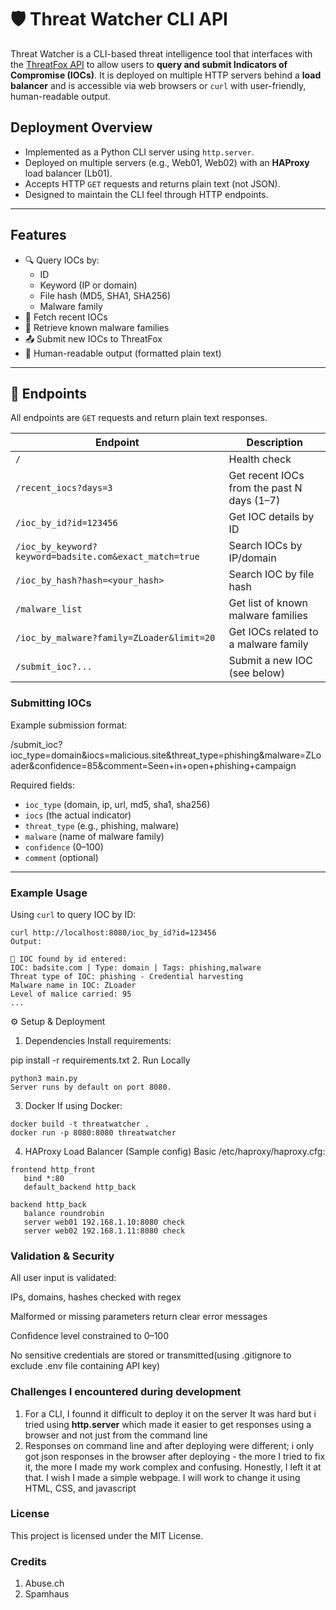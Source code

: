 # 🛡️ Threat Watcher CLI API

Threat Watcher is a CLI-based threat intelligence tool that interfaces with the [ThreatFox API](https://threatfox.abuse.ch/) to allow users to **query and submit Indicators of Compromise (IOCs)**. It is deployed on multiple HTTP servers behind a **load balancer** and is accessible via web browsers or `curl` with user-friendly, human-readable output.

## Deployment Overview

- Implemented as a Python CLI server using `http.server`.
- Deployed on multiple servers (e.g., Web01, Web02) with an **HAProxy** load balancer (Lb01).
- Accepts HTTP `GET` requests and returns plain text (not JSON).
- Designed to maintain the CLI feel through HTTP endpoints.

---

## Features

- 🔍 Query IOCs by:
  - ID
  - Keyword (IP or domain)
  - File hash (MD5, SHA1, SHA256)
  - Malware family
- 🧫 Fetch recent IOCs
- 🧠 Retrieve known malware families
- 📤 Submit new IOCs to ThreatFox
- 📃 Human-readable output (formatted plain text)

---

## 📡 Endpoints

All endpoints are `GET` requests and return plain text responses.

| Endpoint | Description |
|---------|-------------|
| `/` | Health check |
| `/recent_iocs?days=3` | Get recent IOCs from the past N days (1–7) |
| `/ioc_by_id?id=123456` | Get IOC details by ID |
| `/ioc_by_keyword?keyword=badsite.com&exact_match=true` | Search IOCs by IP/domain |
| `/ioc_by_hash?hash=<your_hash>` | Search IOC by file hash |
| `/malware_list` | Get list of known malware families |
| `/ioc_by_malware?family=ZLoader&limit=20` | Get IOCs related to a malware family |
| `/submit_ioc?...` | Submit a new IOC (see below) |

### Submitting IOCs

Example submission format:

/submit_ioc?ioc_type=domain&iocs=malicious.site&threat_type=phishing&malware=ZLoader&confidence=85&comment=Seen+in+open+phishing+campaign


Required fields:
- `ioc_type` (domain, ip, url, md5, sha1, sha256)
- `iocs` (the actual indicator)
- `threat_type` (e.g., phishing, malware)
- `malware` (name of malware family)
- `confidence` (0–100)
- `comment` (optional)

---

### Example Usage

Using `curl` to query IOC by ID:

```
curl http://localhost:8080/ioc_by_id?id=123456
Output:

🎯 IOC found by id entered:
IOC: badsite.com | Type: domain | Tags: phishing,malware
Threat type of IOC: phishing - Credential harvesting
Malware name in IOC: ZLoader
Level of malice carried: 95
...

```


⚙️ Setup & Deployment
1. Dependencies
Install requirements:

pip install -r requirements.txt
2. Run Locally
```
python3 main.py
Server runs by default on port 8080.
```

3. Docker
If using Docker:
```
docker build -t threatwatcher .
docker run -p 8080:8080 threatwatcher
```

4. HAProxy Load Balancer (Sample config)
Basic /etc/haproxy/haproxy.cfg:

```
frontend http_front
   bind *:80
   default_backend http_back

backend http_back
   balance roundrobin
   server web01 192.168.1.10:8080 check
   server web02 192.168.1.11:8080 check
```

### Validation & Security
All user input is validated:

IPs, domains, hashes checked with regex

Malformed or missing parameters return clear error messages

Confidence level constrained to 0–100

No sensitive credentials are stored or transmitted(using .gitignore to exclude .env file containing API key)

### Challenges I encountered during development
1. For a CLI, I founnd it difficult to deploy it on the server
      It was hard but i tried using **http.server** which made it easier to get responses using a browser and not just from the command line
2. Responses on command line and after deploying were different; i only got json responses in the browser after deploying - the more I tried to fix it, the more I made my work complex and confusing.
      Honestly, I left it at that. I wish I made a simple webpage. I will work to change it using HTML, CSS, and javascript


### License
This project is licensed under the MIT License.

### Credits
1. Abuse.ch
2. Spamhaus
